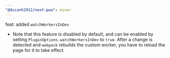 ```yaml
---
"@ducanh2912/next-pwa": minor
---
```


feat: added `watchWorkersInDev`

- Note that this feature is disabled by default, and can be enabled by setting `PluginOptions.watchWorkersInDev` to `true`. After a change is detected and `webpack` rebuilds the custom worker, you have to reload the page for it to take effect.
